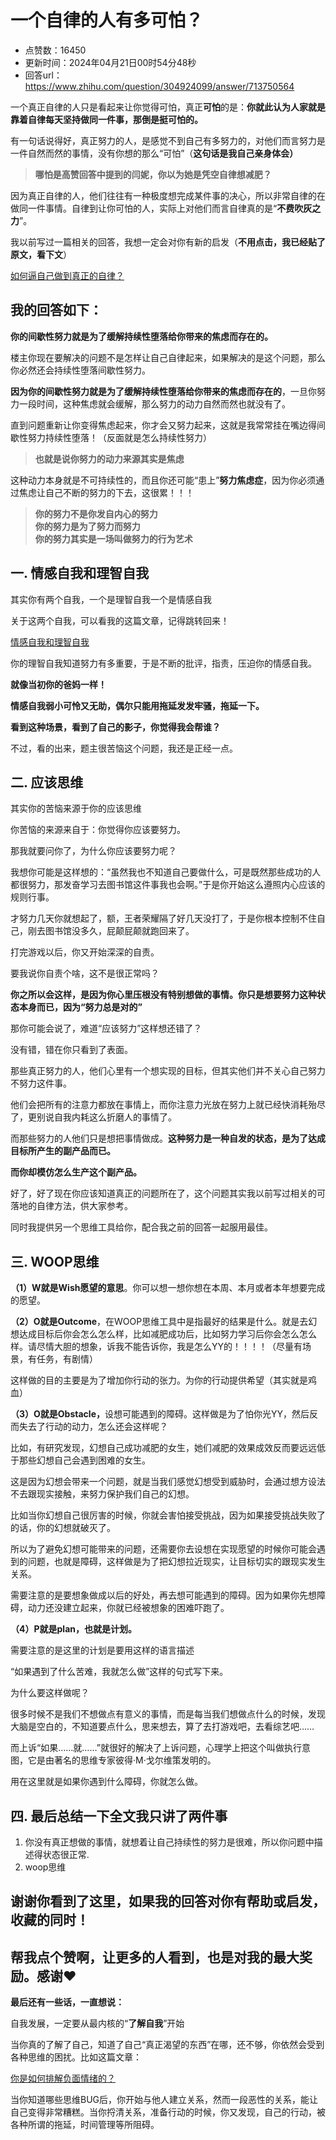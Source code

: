 # 一个自律的人有多可怕？
- 点赞数：16450
- 更新时间：2024年04月21日00时54分48秒
- 回答url：https://www.zhihu.com/question/304924099/answer/713750564
<body>
 <p data-pid="2GZjtwmS">一个真正自律的人只是看起来让你觉得可怕，真正<b>可怕</b>的是：<b>你就此认为人家就是靠着自律每天坚持做同一件事，那倒是挺可怕的。</b></p>
 <p data-pid="453idrAF">有一句话说得好，真正努力的人，是感觉不到自己有多努力的，对他们而言努力是一件自然而然的事情，没有你想的那么“可怕”（<b>这句话是我自己亲身体会）</b></p>
 <blockquote data-pid="JtNz24uZ">
  <b>哪怕是高赞回答中提到的闫妮，你以为她是凭空自律想减肥？</b>
 </blockquote>
 <p data-pid="PrI910ER">因为真正自律的人，他们往往有一种极度想完成某件事的决心，所以非常自律的在做同一件事情。自律到让你可怕的人，实际上对他们而言自律真的是“<b>不费吹灰之力</b>”。</p>
 <p data-pid="UCekX3Nj">我以前写过一篇相关的回答，我想一定会对你有新的启发（<b>不用点击，我已经贴了原文，看下文</b>）</p><a href="https://www.zhihu.com/question/37226968/answer/695569086" data-draft-node="block" data-draft-type="link-card" data-image="https://pic2.zhimg.com/v2-8c24c7df62f03560928feb2d9c3199e1_bh.jpg" data-image-width="520" data-image-height="531" class="internal">如何逼自己做到真正的自律？</a>
 <h2>我的回答如下：</h2>
 <p data-pid="0lg9lhpe"><b>你的间歇性努力就是为了缓解持续性堕落给你带来的焦虑而存在的。</b></p>
 <p data-pid="28FR-wf5">楼主你现在要解决的问题不是怎样让自己自律起来，如果解决的是这个问题，那么你必然还会持续性堕落间歇性努力。</p>
 <p data-pid="d6KvFtqS"><b>因为你的间歇性努力就是为了缓解持续性堕落给你带来的焦虑而存在的</b>，一旦你努力一段时间，这种焦虑就会缓解，那么努力的动力自然而然也就没有了。</p>
 <p data-pid="LpxqHRbv">直到问题重新让你变得焦虑起来，你才会又努力起来，这就是我常常挂在嘴边得间歇性努力持续性堕落！（反面就是怎么持续性努力）</p>
 <blockquote data-pid="pGXNk85W">
  <b>也就是说你努力的动力来源其实是焦虑</b>
 </blockquote>
 <p data-pid="ITywbG6l">这种动力本身就是不可持续性的，而且你还可能“患上”<b>努力焦虑症</b>，因为你必须通过焦虑让自己不断的努力的下去，这很累！！！</p>
 <blockquote data-pid="kKv2hR3a">
  <b>你的努力不是你发自内心的努力</b>
  <br><b>你的努力是为了努力而努力</b>
  <br><b>你的努力其实是一场叫做努力的行为艺术</b>
 </blockquote>
 <h2><b>一. 情感自我和理智自我</b></h2>
 <p data-pid="IH1bpUjE">其实你有两个自我，一个是理智自我一个是情感自我</p>
 <p data-pid="DCvkFWTf">关于这两个自我，可以看我的这篇文章，记得跳转回来！</p>
 <p data-pid="ZY3BoqHI"><a href="https://link.zhihu.com/?target=http%3A//mp.weixin.qq.com/s%3F__biz%3DMzUzNTk1MzAyNA%3D%3D%26mid%3D100000059%26idx%3D1%26sn%3Dbd0fd9cf8cd2c1c8c3ec0ab7ae69c440%26chksm%3D7afcead44d8b63c2a237e78ff3b07f1935c927278d856746d5ad4a02932decdb1d386ed77988%23rd" class=" wrap external" target="_blank" rel="nofollow noreferrer">情感自我和理智自我</a></p>
 <p data-pid="LaAdAl7m">你的理智自我知道努力有多重要，于是不断的批评，指责，压迫你的情感自我。</p>
 <p data-pid="EDmb_OuZ"><b>就像当初你的爸妈一样！</b></p>
 <p data-pid="Dh5phqSs"><b>情感自我弱小可怜又无助，偶尔只能用拖延发发牢骚，拖延一下。</b></p>
 <p data-pid="wSl5ReBZ"><b>看到这种场景，看到了自己的影子，你觉得我会帮谁？</b></p>
 <p data-pid="OsXHkOve">不过，看的出来，题主很苦恼这个问题，我还是正经一点。</p>
 <h2><b>二. 应该思维</b></h2>
 <p data-pid="pOX3vJSy">其实你的苦恼来源于你的应该思维</p>
 <p data-pid="XWf4d-b2">你苦恼的来源来自于：你觉得你应该要努力。</p>
 <p data-pid="LqrvLeVR">那我就要问你了，为什么你应该要努力呢？</p>
 <p data-pid="5N_YBCEn">我想你可能是这样想的：“虽然我也不知道自己要做什么，可是既然那些成功的人都很努力，那发奋学习去图书馆这件事我也会啊。”于是你开始这么遵照内心应该的规则行事。</p>
 <p data-pid="wJvO_lUc">才努力几天你就想起了，额，王者荣耀隔了好几天没打了，于是你根本控制不住自己，刚去图书馆没多久，屁颠屁颠就跑回来了。</p>
 <p data-pid="WmlB3eth">打完游戏以后，你又开始深深的自责。</p>
 <p data-pid="nNUvn4rT">要我说你自责个啥，这不是很正常吗？</p>
 <p data-pid="xDgqypJX"><b>你之所以会这样，是因为你心里压根没有特别想做的事情。你只是想要努力这种状态本身而已，因为“努力总是对的”</b></p>
 <p data-pid="9u13vyDm">那你可能会说了，难道“应该努力”这样想还错了？</p>
 <p data-pid="qiD5hkxB">没有错，错在你只看到了表面。</p>
 <p data-pid="h0XzpKtk">那些真正努力的人，他们心里有一个想实现的目标，但其实他们并不关心自己努力不努力这件事。</p>
 <p data-pid="-znBfMiL">他们会把所有的注意力都放在事情上，而你注意力光放在努力上就已经快消耗殆尽了，更别说自我内耗这么折磨人的事情了。</p>
 <p data-pid="vwZ0A1l_">而那些努力的人他们只是想把事情做成。<b>这种努力是一种自发的状态，是为了达成目标所产生的副产品而已。</b></p>
 <p data-pid="u9QOARLl"><b>而你却模仿怎么生产这个副产品。</b></p>
 <p data-pid="k06AN1IB">好了，好了现在你应该知道真正的问题所在了，这个问题其实我以前写过相关的可落地的自律方法，供大家参考。</p>
 <p data-pid="hSAXDbPb">同时我提供另一个思维工具给你，配合我之前的回答一起服用最佳。</p>
 <h2><b>三. WOOP思维</b></h2>
 <p data-pid="Rff44hAQ"><b>（1）W就是Wish愿望的意思</b>。你可以想一想你想在本周、本月或者本年想要完成的愿望。</p>
 <p data-pid="IycKogwp"><b>（2）O就是Outcome</b>，在WOOP思维工具中是指最好的结果是什么。就是去幻想达成目标后你会怎么怎么样，比如减肥成功后，比如努力学习后你会怎么怎么样。请尽情大胆的想象，诉我不能告诉你，我是怎么YY的！！！！（尽量有场景，有任务，有剧情）</p>
 <p data-pid="rTmUQvi4">这样做的目的主要是为了增加你行动的张力。为你的行动提供希望（其实就是鸡血）</p>
 <p data-pid="jKJiMc2L"><b>（3）O就是Obstacle，</b>设想可能遇到的障碍。这样做是为了怕你光YY，然后反而失去了行动的动力，怎么还会这样呢？</p>
 <p data-pid="iFAyARHX">比如，有研究发现，幻想自己成功减肥的女生，她们减肥的效果成效反而要远远低于那些幻想自己会遇到困难的女生。</p>
 <p data-pid="ZMTlRXmF">这是因为幻想会带来一个问题，就是当我们感觉幻想受到威胁时，会通过想方设法不去跟现实接触，来努力保护我们自己的幻想。</p>
 <p data-pid="L69RtzlJ">比如当你幻想自己很厉害的时候，你就会害怕接受挑战，因为如果接受挑战失败了的话，你的幻想就破灭了。</p>
 <p data-pid="6FUbXxFX">所以为了避免幻想可能带来的问题，还需要你去设想在实现愿望的时候你可能会遇到的问题，也就是障碍，这样做是为了把幻想拉近现实，让目标切实的跟现实发生关系。</p>
 <p data-pid="kXsNR1eB">需要注意的是要想象做成以后的好处，再去想可能遇到的障碍。因为如果你先想障碍，动力还没建立起来，你就已经被想象的困难吓跑了。</p>
 <p data-pid="W356QD3w"><b>（4）P就是plan，也就是计划。</b></p>
 <p data-pid="AAE7sOzg">需要注意的是这里的计划是要用这样的语言描述</p>
 <p data-pid="D7ft6Qiu">“如果遇到了什么苦难，我就怎么做”这样的句式写下来。</p>
 <p data-pid="JEiKNxT6">为什么要这样做呢？</p>
 <p data-pid="6ROHAFkw">很多时候不是我们不想做点有意义的事情，而是每当我们想做点什么的时候，发现大脑是空白的，不知道要点什么，思来想去，算了去打游戏吧，去看综艺吧……</p>
 <p data-pid="YYhRoqTT">而上诉“如果……就……”就很好的解决了上诉问题，心理学上把这个叫做执行意图，它是由著名的思维专家彼得·M·戈尔维策发明的。</p>
 <p data-pid="sRDy-AcR">用在这里就是如果你遇到什么障碍，你就怎么做。</p>
 <h2><b>四. 最后总结一下全文我只讲了两件事</b></h2>
 <ol>
  <li data-pid="NB-U7mTn">你没有真正想做的事情，就想着让自己持续性的努力是很难，所以你问题中描述得状态很正常.</li>
  <li data-pid="RabTrNrr">woop思维</li>
 </ol>
 <h2>谢谢你看到了这里，如果我的回答对你有帮助或启发，<b>收藏的同时！</b></h2>
 <h2><b>帮我点个赞啊，让更多的人看到，也是对我的最大奖励。感谢❤</b></h2>
 <p data-pid="-mqjFyoJ"><b>最后还有一些话，一直想说：</b></p>
 <p data-pid="aoW1Wr-Y">自我发展，一定要从最内核的“<b>了解自我</b>”开始</p>
 <p data-pid="jX-qddCH">当你真的了解了自己，知道了自己“真正渴望的东西”在哪，还不够，你依然会受到各种思维的困扰。比如这篇文章：</p><a href="https://www.zhihu.com/question/264239712/answer/533748770" data-draft-node="block" data-draft-type="link-card" data-image="https://pic2.zhimg.com/v2-ed6009e352635be88f19f92cd5a8e54d_180x120.jpg" data-image-width="359" data-image-height="255" class="internal">你是如何排解负面情绪的？</a>
 <p data-pid="frx59unx">当你知道哪些思维BUG后，你开始与他人建立关系，然而一段恶性的关系，能让自己变得非常糟糕。当你捋清关系，准备行动的时候，你又发现，自己的行动，被各种所谓的拖延，时间管理等所阻碍。</p>
</body>
